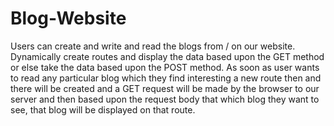 # Blog-Website
Users can create and write and read the blogs from / on our website. Dynamically create routes and display the data based upon the GET method or else take the data based upon the POST method. As soon as user wants to read any particular blog which they find interesting a new route then and there will be created and a GET request will be made by the browser to our server and then based upon the request body that which blog they want to see, that blog will be displayed on that route.
